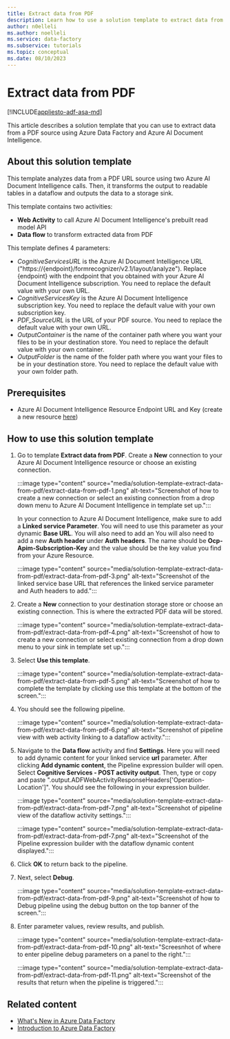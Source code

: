 ```yaml
---
title: Extract data from PDF
description: Learn how to use a solution template to extract data from a PDF source using Azure Data Factory.
author: n0elleli
ms.author: noelleli
ms.service: data-factory
ms.subservice: tutorials
ms.topic: conceptual
ms.date: 08/10/2023
---
```


# Extract data from PDF

[!INCLUDE[appliesto-adf-asa-md](includes/appliesto-adf-asa-md.md)]

This article describes a solution template that you can use to extract data from a PDF source using Azure Data Factory and Azure AI Document Intelligence. 

## About this solution template

This template analyzes data from a PDF URL source using two Azure AI Document Intelligence calls. Then, it transforms the output to readable tables in a dataflow and outputs the data to a storage sink. 

This template contains two activities:  
-	**Web Activity** to call Azure AI Document Intelligence's prebuilt read model API
-	**Data flow** to transform extracted data from PDF

This template defines 4 parameters: 
-  *CognitiveServicesURL* is the Azure AI Document Intelligence URL ("https://{endpoint}/formrecognizer/v2.1/layout/analyze"). Replace {endpoint} with the endpoint that you obtained with your Azure AI Document Intelligence subscription. You need to replace the default value with your own URL.
-  *CognitiveServicesKey* is the Azure AI Document Intelligence subscription key. You need to replace the default value with your own subscription key.
-  *PDF_SourceURL* is the URL of your PDF source. You need to replace the default value with your own URL.
-  *OutputContainer* is the name of the container path where you want your files to be in your destination store. You need to replace the default value with your own container.
-  *OutputFolder* is the name of the folder path where you want your files to be in your destination store. You need to replace the default value with your own folder path.

## Prerequisites

* Azure AI Document Intelligence Resource Endpoint URL and Key (create a new resource [here](https://portal.azure.com/#create/Microsoft.CognitiveServicesFormRecognizer))

## How to use this solution template

1. Go to template **Extract data from PDF**. Create a **New** connection to your Azure AI Document Intelligence resource or choose an existing connection.

	:::image type="content" source="media/solution-template-extract-data-from-pdf/extract-data-from-pdf-1.png" alt-text="Screenshot of how to create a new connection or select an existing connection from a drop down menu to Azure AI Document Intelligence in template set up.":::
	
    In your connection to Azure AI Document Intelligence, make sure to add a **Linked service Parameter**. You will need to use this parameter as your dynamic **Base URL**. You will also need to add an 
    You will also need to add a new **Auth header** under **Auth headers**. The name should be **Ocp-Apim-Subscription-Key** and the value should be the key value you find from your Azure Resource. 
   
   :::image type="content" source="media/solution-template-extract-data-from-pdf/extract-data-from-pdf-3.png" alt-text="Screenshot of the linked service base URL that references the linked service parameter and Auth headers to add.":::

3. Create a **New** connection to your destination storage store or choose an existing connection. This is where the extracted PDF data will be stored. 

	:::image type="content" source="media/solution-template-extract-data-from-pdf/extract-data-from-pdf-4.png" alt-text="Screenshot of how to create a new connection or select existing connection from a drop down menu to your sink in template set up.":::
   
4. Select **Use this template**. 

	:::image type="content" source="media/solution-template-extract-data-from-pdf/extract-data-from-pdf-5.png" alt-text="Screenshot of how to complete the template by clicking use this template at the bottom of the screen.":::

5. You should see the following pipeline. 

	:::image type="content" source="media/solution-template-extract-data-from-pdf/extract-data-from-pdf-6.png" alt-text="Screenshot of pipeline view with web activity linking to a dataflow activity.":::

6. Navigate to the **Data flow** activity and find **Settings**. Here you will need to add dynamic content for your linked service **url** parameter. After clicking **Add dynamic content**, the Pipeline expression builder will open. Select **Cognitive Services - POST activity output**. Then, type or copy and paste ".output.ADFWebActivityResponseHeaders['Operation-Location']". You should see the following in your expression builder. 

	:::image type="content" source="media/solution-template-extract-data-from-pdf/extract-data-from-pdf-7.png" alt-text="Screenshot of pipeline view of the dataflow activity settings.":::

	:::image type="content" source="media/solution-template-extract-data-from-pdf/extract-data-from-pdf-7.png" alt-text="Screenshot of the Pipeline expression builder with the dataflow dynamic content displayed.":::

8. Click **OK** to return back to the pipeline. 
   
9. Next, select **Debug**.

	:::image type="content" source="media/solution-template-extract-data-from-pdf/extract-data-from-pdf-9.png" alt-text="Screenshot of how to Debug pipeline using the debug button on the top banner of the screen.":::

10. Enter parameter values, review results, and publish. 

	:::image type="content" source="media/solution-template-extract-data-from-pdf/extract-data-from-pdf-10.png" alt-text="Screesnhot of where to enter pipeline debug parameters on a panel to the right.":::

	:::image type="content" source="media/solution-template-extract-data-from-pdf/extract-data-from-pdf-11.png" alt-text="Screenshot of the results that return when the pipeline is triggered.":::

## Related content
- [What's New in Azure Data Factory](whats-new.md)
- [Introduction to Azure Data Factory](introduction.md)
